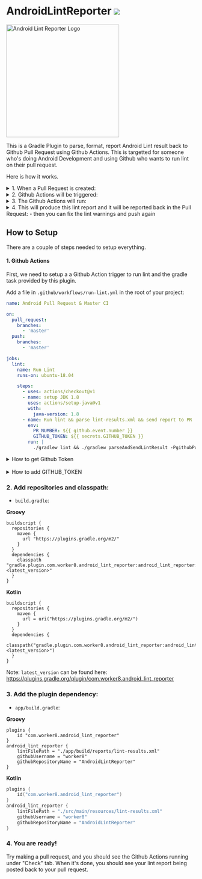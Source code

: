 

# AndroidLintReporter ![](https://img.shields.io/badge/latest-1.1.2-blue)

<img width="300" alt="Android Lint Reporter Logo" src="https://user-images.githubusercontent.com/1988156/79091365-fc968000-7d87-11ea-997d-2a0fa1f6ec5a.png">

This is a Gradle Plugin to parse, format, report Android Lint result back to Github Pull Request using Github Actions. This is targetted for someone who's doing Android Development and using Github who wants to run lint on their pull request.

Here is how it works.

<details>
<summary>
1. When a Pull Request is created:
</summary>
<br>
<img width="1057" src="https://user-images.githubusercontent.com/1988156/77041343-13ea8380-69fd-11ea-9c94-2935aff4f542.png">
</details>

<details>
<summary>
2. Github Actions will be triggered:
</summary>
<br>
<img width="1057" src="https://user-images.githubusercontent.com/1988156/77041423-3a102380-69fd-11ea-8aa8-8026b4d1375c.png">
</details>

<details>
<summary>
3. The Github Actions will run:
</summary>
<br>
<code>
./gradlew lint && ./gradlew parseAndSendLintResult -PgithubPullRequestId=<PR number> -PgithubToken=<Github Access Token>
</code>

Note: The task `parseAndSendLintResult` is provided by this plugin!
</details>

<details>
<summary>
4. This will produce this lint report and it will be reported back in the Pull Request:
  - then you can fix the lint warnings and push again
</summary>
<br>
<img width="1057" src="https://user-images.githubusercontent.com/1988156/77041453-4a280300-69fd-11ea-84fa-4d41c666b219.png">
</details>

## How to Setup
There are a couple of steps needed to setup everything.

#### 1. Github Actions

First, we need to setup a a Github Action trigger to run lint and the gradle task provided by this plugin.

Add a file in `.github/workflows/run-lint.yml` in the root of your project:

```yml
name: Android Pull Request & Master CI

on:
  pull_request:
    branches:
      - 'master'
  push:
    branches:
      - 'master'

jobs:
  lint:
    name: Run Lint
    runs-on: ubuntu-18.04

    steps:
      - uses: actions/checkout@v1
      - name: setup JDK 1.8
        uses: actions/setup-java@v1
        with:
          java-version: 1.8
      - name: Run lint && parse lint-results.xml && send report to PR
        env:
          PR_NUMBER: ${{ github.event.number }}
          GITHUB_TOKEN: ${{ secrets.GITHUB_TOKEN }}
        run: |
          ./gradlew lint && ./gradlew parseAndSendLintResult -PgithubPullRequestId=$PR_NUMBER -PgithubToken=$GITHUB_TOKEN
```
<details>
<summary>
How to get Github Token
</summary><br>

1. Go to Github's `Settings --> Developer settings --> Generate` new token.

<img width="253" alt="Screen Shot 2020-03-19 at 16 13 44" src="https://user-images.githubusercontent.com/1988156/77043730-7d6c9100-6a01-11ea-9436-bde64c9acff0.png">

2. Go to Personal Access Token, and click `Generate new token`:
  - Check for **Repo (all)** and **workflow**
  
<img width="1045" alt="Screen Shot 2020-03-19 at 16 14 18" src="https://user-images.githubusercontent.com/1988156/77043750-89585300-6a01-11ea-9214-735db0958aab.png">

3. It's better to make a bot account and use the token of the bot account

</details>
<br>

<details>
<summary>
How to add GITHUB_TOKEN
</summary>

After generating the token, paste it under `Settings --> Secrets`:

![image](https://user-images.githubusercontent.com/1988156/77247261-a5166000-6c72-11ea-88b8-ab59c96c66e1.png)

</details>

### 2. Add repositories and classpath:

- `build.gradle`:

**Groovy**

```
buildscript {
  repositories {
    maven {
      url "https://plugins.gradle.org/m2/"
    }
  }
  dependencies {
    classpath "gradle.plugin.com.worker8.android_lint_reporter:android_lint_reporter:<latest_version>"
  }
}
```

**Kotlin**

```
buildscript {
  repositories {
    maven {
      url = uri("https://plugins.gradle.org/m2/")
    }
  }
  dependencies {
    classpath("gradle.plugin.com.worker8.android_lint_reporter:android_lint_reporter:<latest_version>")
  }
}
```

Note: `latest_version` can be found here: https://plugins.gradle.org/plugin/com.worker8.android_lint_reporter

### 3. Add the plugin dependency:

- `app/build.gradle`:

**Groovy**

```
plugins {
    id "com.worker8.android_lint_reporter"
}
android_lint_reporter {
    lintFilePath = "./app/build/reports/lint-results.xml"
    githubUsername = "worker8"
    githubRepositoryName = "AndroidLintReporter"
}
```

**Kotlin**

```kotlin
plugins {
    id("com.worker8.android_lint_reporter")
}
android_lint_reporter {
    lintFilePath = "./src/main/resources/lint-results.xml"
    githubUsername = "worker8"
    githubRepositoryName = "AndroidLintReporter"
}
```

### 4. You are ready! 

Try making a pull request, and you should see the Github Actions running under "Check" tab. When it's done, you should see your lint report being posted back to your pull request.
